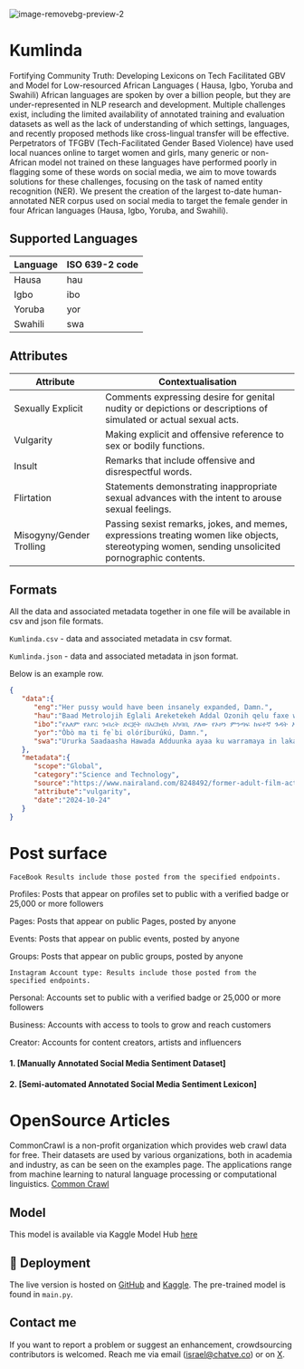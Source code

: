 ![image-removebg-preview-2](https://github.com/user-attachments/assets/da44b219-f6a0-438e-a7fb-5a0cc7c960df)
# Kumlinda
Fortifying Community Truth: Developing Lexicons on Tech Facilitated GBV and Model for Low-resourced African Languages ( Hausa, Igbo, Yoruba and Swahili) 
African languages are spoken by over a billion people, but they are under-represented in NLP research and development. Multiple challenges exist, including the limited availability of annotated training and evaluation datasets as well as the lack of understanding of which settings, languages, and recently proposed methods like cross-lingual transfer will be effective. Perpetrators of TFGBV (Tech-Facilitated Gender Based Violence) have used local nuances online to target women and girls, many generic or non-African model not trained on these languages have performed poorly in flagging some of these words on social media, we aim to move towards solutions for these challenges, focusing on the task of named entity recognition (NER). We present the creation of the largest to-date human-annotated NER corpus used on social media to target the female gender in four African languages (Hausa, Igbo, Yoruba, and Swahili).

## Supported Languages

 Language      | ISO 639-2 code
 ------------- | -------------
Hausa	| hau
Igbo	| ibo
Yoruba	| yor
Swahili	| swa

## Attributes

 Attribute      | Contextualisation
 ------------- | -------------
Sexually Explicit	| Comments expressing desire for genital nudity or depictions or descriptions of simulated or actual sexual acts.
Vulgarity	| Making explicit and offensive reference to sex or bodily functions.
Insult	| Remarks that include offensive and disrespectful words.
Flirtation	| Statements demonstrating inappropriate sexual advances with the intent to arouse sexual feelings.
Misogyny/Gender Trolling	| Passing sexist remarks, jokes, and memes, expressions treating women like objects, stereotyping women, sending unsolicited pornographic contents.

## Formats

All the data and associated metadata together in one file will be available in csv and json file formats.

`Kumlinda.csv` - data and associated metadata in csv format.

`Kumlinda.json` - data and associated metadata in json format.

Below is an example row.

```json
{
   "data":{
      "eng":"Her pussy would have been insanely expanded, Damn.",
      "hau":"Baad Metrolojih Eglali Areketekeh Addal Ozonih qelu faxe waktik lafetle calat biyakisem xayose.",
      "ibo":"የአለም የአየር ንብረት ድርጅት በአርክቲክ አካባቢ ያለው የኦዞን ምንጣፍ ከፍተኛ ጉዳት እንደደረሰበት አስታወቀ፡፡",
      "yor":"Òbò ma ti fẹ̀ bi olóríburúkú, Damn.",
      "swa":"Ururka Saadaasha Hawada Adduunka ayaa ku warramaya in lakabka ozoneka ee Ka koreeya dhulka baraflayda uu waxyeelladii abid ugu darnaa soo gaadhay.",
   },
   "metadata":{
      "scope":"Global",
      "category":"Science and Technology",
      "source":"https://www.nairaland.com/8248492/former-adult-film-actress-riley",
      "attribute":"vulgarity",
      "date":"2024-10-24"
   }
}

````
# Post surface
```
FaceBook Results include those posted from the specified endpoints.

```

Profiles: Posts that appear on profiles set to public with a verified badge or 25,000 or more followers

Pages: Posts that appear on public Pages, posted by anyone

Events: Posts that appear on public events, posted by anyone

Groups: Posts that appear on public groups, posted by anyone

```
Instagram Account type: Results include those posted from the specified endpoints.

```

Personal: Accounts set to public with a verified badge or 25,000 or more followers

Business: Accounts with access to tools to grow and reach customers

Creator: Accounts for content creators, artists and influencers

#### 1. [Manually Annotated Social Media Sentiment Dataset]
#### 2. [Semi-automated Annotated Social Media Sentiment Lexicon]

# OpenSource Articles

CommonCrawl is a non-profit organization which provides web crawl data for free. Their datasets are used by various organizations, both in academia and industry,
as can be seen on the examples page. The applications range from machine learning to natural language processing or computational linguistics.
[Common Crawl](https://commoncrawl.org/use-cases)

## Model 


This model is available via Kaggle Model Hub [here](https://www.kaggle.com/)


## 🚀 Deployment

The live version is hosted on [GitHub](https://github.com) and [Kaggle](https://kaggle.com).
The pre-trained model is found in `main.py`.

## Contact me

If you want to report a problem or suggest an enhancement, crowdsourcing contributors is welcomed. Reach me via email (israel@chatve.co) or on [X](https://x.com/Holatung).
